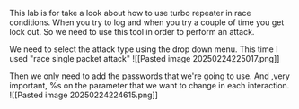 This lab is for take a look about how to use turbo repeater in race conditions.
When you try to log and when you try a couple of time you get lock out. So we need to use this tool in order to perform an attack.

We need to select the attack type using the drop down menu. This time I used "race single packet attack"
![[Pasted image 20250224225017.png]]

Then we only need to add the passwords that we're going to use. And ,very important, %s on the parameter that we want to change in each interaction.
![[Pasted image 20250224224615.png]]